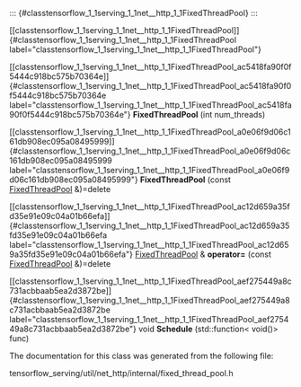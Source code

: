 ::: {#classtensorflow_1_1serving_1_1net__http_1_1FixedThreadPool}
:::

[\[classtensorflow\_1\_1serving\_1\_1net\_\_http\_1\_1FixedThreadPool\]]{#classtensorflow_1_1serving_1_1net__http_1_1FixedThreadPool
label="classtensorflow_1_1serving_1_1net__http_1_1FixedThreadPool"}

[\[classtensorflow\_1\_1serving\_1\_1net\_\_http\_1\_1FixedThreadPool\_ac5418fa90f0f5444c918bc575b70364e\]]{#classtensorflow_1_1serving_1_1net__http_1_1FixedThreadPool_ac5418fa90f0f5444c918bc575b70364e
label="classtensorflow_1_1serving_1_1net__http_1_1FixedThreadPool_ac5418fa90f0f5444c918bc575b70364e"}
**FixedThreadPool** (int num\_threads)

[\[classtensorflow\_1\_1serving\_1\_1net\_\_http\_1\_1FixedThreadPool\_a0e06f9d06c161db908ec095a08495999\]]{#classtensorflow_1_1serving_1_1net__http_1_1FixedThreadPool_a0e06f9d06c161db908ec095a08495999
label="classtensorflow_1_1serving_1_1net__http_1_1FixedThreadPool_a0e06f9d06c161db908ec095a08495999"}
**FixedThreadPool** (const
[FixedThreadPool](#classtensorflow_1_1serving_1_1net__http_1_1FixedThreadPool)
&)=delete

[\[classtensorflow\_1\_1serving\_1\_1net\_\_http\_1\_1FixedThreadPool\_ac12d659a35fd35e91e09c04a01b66efa\]]{#classtensorflow_1_1serving_1_1net__http_1_1FixedThreadPool_ac12d659a35fd35e91e09c04a01b66efa
label="classtensorflow_1_1serving_1_1net__http_1_1FixedThreadPool_ac12d659a35fd35e91e09c04a01b66efa"}
[FixedThreadPool](#classtensorflow_1_1serving_1_1net__http_1_1FixedThreadPool)
& **operator=** (const
[FixedThreadPool](#classtensorflow_1_1serving_1_1net__http_1_1FixedThreadPool)
&)=delete

[\[classtensorflow\_1\_1serving\_1\_1net\_\_http\_1\_1FixedThreadPool\_aef275449a8c731acbbaab5ea2d3872be\]]{#classtensorflow_1_1serving_1_1net__http_1_1FixedThreadPool_aef275449a8c731acbbaab5ea2d3872be
label="classtensorflow_1_1serving_1_1net__http_1_1FixedThreadPool_aef275449a8c731acbbaab5ea2d3872be"}
void **Schedule** (std::function$<$ void()$>$ func)

The documentation for this class was generated from the following file:

tensorflow\_serving/util/net\_http/internal/fixed\_thread\_pool.h
